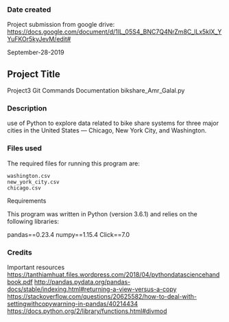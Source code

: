 ### Date created
Project submission from google drive:
https://docs.google.com/document/d/1lL_05S4_BNC7Q4NrZm8C_lLx5kIX_YYuFKOr5kyJevM/edit#

September-28-2019

## Project Title
Project3 Git Commands Documentation bikshare_Amr_Galal.py


### Description
use of Python to explore data related to bike share systems for three major cities in the United States — Chicago, New York City, and Washington.

### Files used
The required files for running this program are:

    washington.csv
    new_york_city.csv
    chicago.csv

Requirements

This program was written in Python (version 3.6.1) and relies on the following libraries:

pandas==0.23.4 numpy==1.15.4 Click==7.0

### Credits
Important resources
https://tanthiamhuat.files.wordpress.com/2018/04/pythondatasciencehandbook.pdf
http://pandas.pydata.org/pandas-docs/stable/indexing.html#returning-a-view-versus-a-copy
https://stackoverflow.com/questions/20625582/how-to-deal-with-settingwithcopywarning-in-pandas/40214434
https://docs.python.org/2/library/functions.html#divmod
